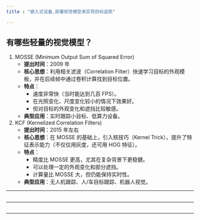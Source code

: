 ```yaml
---
title : "嵌入式设备,部署视觉模型来实现目标追踪" 

---
```


## 有哪些轻量的视觉模型？

 1. MOSSE (Minimum Output Sum of Squared Error)
    - **提出时间**：2009 年  
    - **核心思想**：利用相关滤波（Correlation Filter）快速学习目标的外观模板，并在后续帧中通过卷积计算找到目标位置。  
    - **特点**：
        - 速度非常快（当时能达到几百 FPS）。  
        - 在光照变化、尺度变化较小的情况下效果好。  
        - 但对目标的外观变化和遮挡比较敏感。  
    - **典型应用**：实时跟踪小目标、低算力设备。
2. KCF (Kernelized Correlation Filters)
    - **提出时间**：2015 年左右  
    - **核心思想**：在 MOSSE 的基础上，引入核技巧（Kernel Trick），提升了特征表示能力（不仅仅用灰度，还可用 HOG 特征）。  
    - **特点**：
        - 精度比 MOSSE 更高，尤其在复杂背景下更稳健。  
        - 可以处理一定的外观变化和部分遮挡。  
        - 计算量比 MOSSE 大，但仍能保持实时性。  
    - **典型应用**：无人机跟踪、人/车目标跟踪、机器人视觉。

---


##

---


##

---